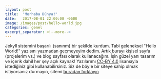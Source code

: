 ```yaml
---
layout: post
title:  "Merhaba Dünya!"
date:   2017-08-01 22:00:00 -0600
image: /images/post/hello-world.jpg
categories: genel
excerpt_separator: <!--more-->
---
```


Jekyll sistemini başarılı (sanırım) bir şekilde kurdum. Tabi geleneksel "Hello World!" yazısını yazmadan geçmeyeyim dedim. Artık burayı kişisel sayfa (projelerim vs.) ve blog sayfası olarak kullanacağım. <!--more--> İşin güzel yanı tasarım ve içerik dahil her şey açık kaynak! Yazılarımı [CC-BY 4.0](https://creativecommons.org/licenses/by/4.0/) lisansıyla istediğiniz gibi kullanabilirsiniz. Siz de böyle bir siteye sahip olmak istiyorsanız durmayın, sitemi [buradan forklayın](https://github.com/BekirUzun/bekiruzun.github.io)